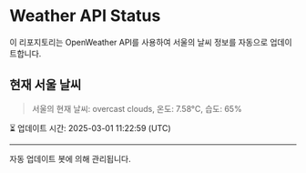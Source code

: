 
# Weather API Status

이 리포지토리는 OpenWeather API를 사용하여 서울의 날씨 정보를 자동으로 업데이트합니다.

## 현재 서울 날씨
> 서울의 현재 날씨: overcast clouds, 온도: 7.58°C, 습도: 65%

⏳ 업데이트 시간: 2025-03-01 11:22:59 (UTC)

---
자동 업데이트 봇에 의해 관리됩니다.
